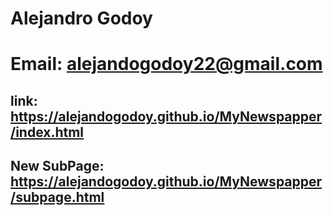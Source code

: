 # Alejandro Godoy
# Email: alejandogodoy22@gmail.com

## link: https://alejandogodoy.github.io/MyNewspapper/index.html

## New SubPage: https://alejandogodoy.github.io/MyNewspapper/subpage.html
